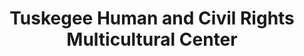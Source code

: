 ---
layout: repo
title: "Tuskegee Human and Civil Rights Multicultural Center"
id: 11099
permalink: repos/11099/
---